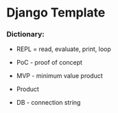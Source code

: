 # Django Template


### Dictionary:
- REPL = read, evaluate, print, loop
- PoC - proof of concept
- MVP - minimum value product 
- Product


- DB - connection string
